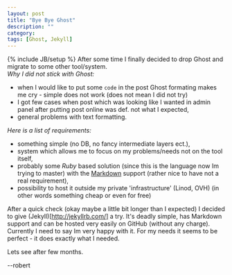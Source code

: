 ```yaml
---
layout: post
title: "Bye Bye Ghost"
description: ""
category: 
tags: [Ghost, Jekyll]
---
```

{% include JB/setup %}
After some time I finally decided to drop Ghost and migrate to some other tool/system. &nbsp;    
_Why I did not stick with Ghost:_

   -  when I would like to put some `code` in the post Ghost formating makes me cry - simple does not work (does not mean I did not try)
   -  I got few cases when post which was looking like I wanted in admin panel after putting post online was def. not what I expected,
   -  general problems with text formatting.

_Here is a list of requirements:_

   -  something simple (no DB, no fancy intermediate layers ect.),
   -  system which allows me to focus on my problems/needs not on the tool itself,
   -  probably some _Ruby_ based solution (since this is the language now Im trying to master) with the [Markdown](http://daringfireball.net/projects/markdown/) 
      support (rather nice to have not a real requirement),
   -  possibility to host it outside my private 'infrastructure' (Linod, OVH) (in other words something cheap or even for free)

After a quick check (okay maybe a little bit longer than I expected) I decided to give (Jekyll)[http://jekyllrb.com/] a try.
It's deadly simple, has Markdown support and can be hosted very easily on GitHub (without any charge).
Currently I need to say Im very happy with it. For my needs it seems to be perfect - it does exactly what I needed. 

Lets see after few months.

--robert
